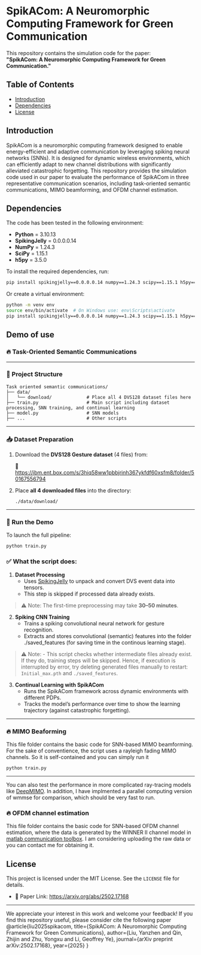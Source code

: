 # SpikACom: A Neuromorphic Computing Framework for Green Communication

This repository contains the simulation code for the paper:  
**"SpikACom: A Neuromorphic Computing Framework for Green Communication."**

## Table of Contents
- [Introduction](#introduction)
- [Dependencies](#dependencies)
- [License](#license)

## Introduction

SpikACom is a neuromorphic computing framework designed to enable energy-efficient and adaptive communication by leveraging spiking neural networks (SNNs). It is designed for dynamic wireless environments, which can efficiently adapt to new channel distributions with significantly alleviated catastrophic forgetting. This repository provides the simulation code used in our paper to evaluate the performance of SpikACom in three representative communication scenarios, including task-oriented semantic communications, MIMO beamforming, and OFDM channel estimation.

## Dependencies

The code has been tested in the following environment:

- **Python** = 3.10.13
- **SpikingJelly** = 0.0.0.0.14
- **NumPy** = 1.24.3
- **SciPy** = 1.15.1
- **h5py** = 3.5.0

To install the required dependencies, run:

```sh
pip install spikingjelly==0.0.0.0.14 numpy==1.24.3 scipy==1.15.1 h5py==3.5.0
```
Or create a virtual environment:

```sh
python -m venv env
source env/bin/activate  # On Windows use: env\Scripts\activate
pip install spikingjelly==0.0.0.0.14 numpy==1.24.3 scipy==1.15.1 h5py==3.5.0
```

## Demo of use
### 🔥 Task-Oriented Semantic Communications
---

### 📁 Project Structure

```
Task oriented semantic communications/
├── data/
│   └── download/             # Place all 4 DVS128 dataset files here
├── train.py                  # Main script including dataset processing, SNN training, and continual learning
├── model.py                  # SNN models
├── ...                       # Other scripts
```

---

### 📥 Dataset Preparation

1. Download the **DVS128 Gesture dataset** (4 files) from:

   🔗 https://ibm.ent.box.com/s/3hiq58ww1pbbjrinh367ykfdf60xsfm8/folder/50167556794

2. Place **all 4 downloaded files** into the directory:

   ```
   ./data/download/
   ```

---

### 🚀 Run the Demo

To launch the full pipeline:

```bash
python train.py
```

### ✅ What the script does:

1. **Dataset Processing**
   - Uses [SpikingJelly](https://spikingjelly.readthedocs.io/zh-cn/latest/activation_based_en/neuromorphic_datasets.html) to unpack and convert DVS event data into tensors.
   - This step is skipped if processed data already exists.
> ⚠️ Note: The first-time preprocessing may take **30–50 minutes**.

2. **Spiking CNN Training**
   - Trains a spiking convolutional neural network for gesture recognition. 
   - Extracts and stores convolutional (semantic) features into the folder ./saved_features (for saving time in the continous learning stage).
> ⚠️ Note: - This script checks whether intermediate files already exist. If they do, training steps will be skipped.
> Hence, if execution is interrupted by error, try deleting generated files manually to restart: `Initial_max.pth` and `./saved_features`.

3. **Continual Learning with SpikACom**
   - Runs the SpikACom framework across dynamic environments with different PDPs.
   - Tracks the model’s performance over time to show the learning trajectory (against catastrophic forgetting).

---

### 🔥 MIMO Beaforming
This file folder contains the basic code for SNN-based MIMO beamforming. For the sake of conventience, the script uses a rayleigh fading MIMO channels. So it is self-contained and you can simply run it 
```
python train.py
```
---

You can also test the performance in more complicated ray-tracing models like [DeepMIMO](https://www.deepmimo.net). In addition, I have implmented a parallel computing version of wmmse for comparison, which should be very fast to run.

### 🔥 OFDM channel estimation
This file folder contains the basic code for SNN-based OFDM channel estimation, where the data is generated by the WINNER II channel model in [matlab communication toolbox](https://www.mathworks.com/help/comm/ug/winner-ii-channel.html).
I am considering uploading the raw data or you can contact me for obtaining it.


## License

This project is licensed under the MIT License. See the `LICENSE` file for details.

- 📄 Paper Link: https://arxiv.org/abs/2502.17168

---

We appreciate your interest in this work and welcome your feedback! If you find this repository useful, please consider cite the following paper
@article{liu2025spikacom,
  title={SpikACom: A Neuromorphic Computing Framework for Green Communications},
  author={Liu, Yanzhen and Qin, Zhijin and Zhu, Yongxu and Li, Geoffrey Ye},
  journal={arXiv preprint arXiv:2502.17168},
  year={2025}
}
